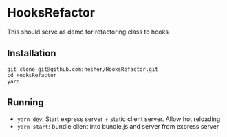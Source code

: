 # HooksRefactor

This should serve as demo for refactoring class to hooks

## Installation

```
git clone git@github.com:hesher/HooksRefactor.git
cd HooksRefactor
yarn
```

## Running

- `yarn dev`: Start express server + static client server. Allow hot reloading
- `yarn start`: bundle client into bundle.js and server from express server
